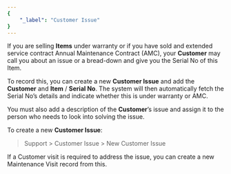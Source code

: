 ```yaml
---
{
	"_label": "Customer Issue"
}
---
```

If you are selling **Items** under warranty or if you have sold and extended service contract Annual Maintenance Contract (AMC), your **Customer** may call you about an issue or a bread-down and give you the Serial No of this Item.

To record this, you can create a new **Customer Issue** and add the **Customer** and **Item** / **Serial No**. The system will then automatically fetch the Serial No’s details and indicate whether this is under warranty or AMC.

You must also add a description of the **Customer**’s issue and assign it to the person who needs to look into solving the issue.

To create a new **Customer Issue**:

> Support > Customer Issue > New Customer Issue

If a Customer visit is required to address the issue, you can create a new Maintenance Visit record from this.

